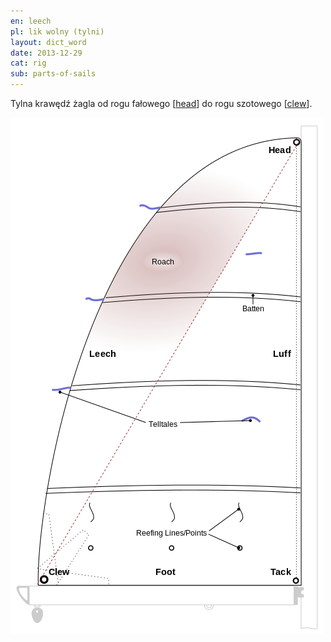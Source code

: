 ```yaml
---
en: leech
pl: lik wolny (tylni)
layout: dict_word
date: 2013-12-29
cat: rig
sub: parts-of-sails
---
```


Tylna krawędź żagla od rogu fałowego [[head](/dict/h/head/)] do rogu szotowego [[clew](/dict/c/clew/)]. 

![części żagla](/img/dict/parts_of_a_sail.png)

